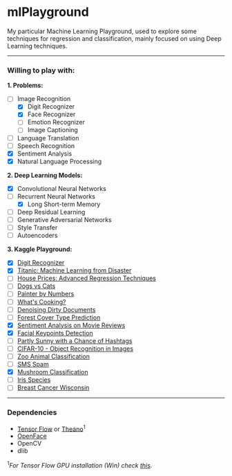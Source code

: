 # mlPlayground

My particular Machine Learning Playground, used to explore some techniques for regression and classification, mainly focused on using Deep Learning techniques.

---
### Willing to play with:

**1. Problems:**
- [ ] Image Recognition
  - [x] Digit Recognizer
  - [x] Face Recognizer
  - [ ] Emotion Recognizer
  - [ ] Image Captioning
- [ ] Language Translation
- [ ] Speech Recognition
- [x] Sentiment Analysis
- [x] Natural Language Processing

**2. Deep Learning Models:** 
- [x] Convolutional Neural Networks
- [ ] Recurrent Neural Networks
  - [x] Long Short-term Memory
- [ ] Deep Residual Learning 
- [ ] Generative Adversarial Networks
- [ ] Style Transfer
- [ ] Autoencoders

**3. Kaggle Playground:** 
- [x] [Digit Recognizer](https://www.kaggle.com/c/digit-recognizer#tutorial)
- [x] [Titanic: Machine Learning from Disaster](https://www.kaggle.com/c/titanic/data)
- [ ] [House Prices: Advanced Regression Techniques](https://www.kaggle.com/c/house-prices-advanced-regression-techniques)
- [ ] [Dogs vs Cats](https://www.kaggle.com/c/dogs-vs-cats-redux-kernels-edition)
- [ ] [Painter by Numbers](https://www.kaggle.com/c/painter-by-numbers)
- [ ] [What's Cooking?](https://www.kaggle.com/c/whats-cooking)
- [ ] [Denoising Dirty Documents](https://www.kaggle.com/c/denoising-dirty-documents)
- [ ] [Forest Cover Type Prediction](https://www.kaggle.com/c/forest-cover-type-prediction)
- [x] [Sentiment Analysis on Movie Reviews](https://www.kaggle.com/c/sentiment-analysis-on-movie-reviews)
- [x] [Facial Keypoints Detection](https://www.kaggle.com/c/facial-keypoints-detection)
- [ ] [Partly Sunny with a Chance of Hashtags](https://www.kaggle.com/c/crowdflower-weather-twitter/data)
- [ ] [CIFAR-10 - Object Recognition in Images](https://www.kaggle.com/c/cifar-10/data)
- [ ] [Zoo Animal Classification](https://www.kaggle.com/uciml/zoo-animal-classification)
- [ ] [SMS Spam](https://www.kaggle.com/uciml/sms-spam-collection-dataset)
- [x] [Mushroom Classification](https://www.kaggle.com/uciml/mushroom-classification/kernels)
- [ ] [Iris Species](https://www.kaggle.com/uciml/iris/kernels)
- [ ] [Breast Cancer Wisconsin](https://www.kaggle.com/uciml/breast-cancer-wisconsin-data)
---
### Dependencies

- [Tensor Flow](http://www.lfd.uci.edu/~gohlke/pythonlibs/) or [Theano](http://deeplearning.net/software/theano/install.html)<sup>1</sup>
- [OpenFace](https://github.com/samotiian/Installing_openface_with_anaconda)
- OpenCV
- dlib

<sup>1</sup>*For Tensor Flow GPU installation (Win) check [this](https://nitishmutha.github.io/tensorflow/2017/01/22/TensorFlow-with-gpu-for-windows.html).*
